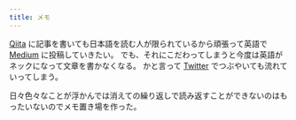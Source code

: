```yaml
---
title: メモ
---
```


[Qiita](http://qiita.com/kuy) に記事を書いても日本語を読む人が限られているから頑張って英語で [Medium](https://medium.com/@kuy) に投稿していきたい。
でも、それにこだわってしまうと今度は英語がネックになって文章を書かなくなる。
かと言って [Twitter](https://twitter.com/kuy) でつぶやいても流れていってしまう。

日々色々なことが浮かんでは消えての繰り返しで読み返すことができないのはもったいないのでメモ置き場を作った。
